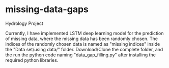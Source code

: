 # missing-data-gaps
Hydrology Project

Currently, I have implemented LSTM deep learning model for the prediction of missing data, where the missing data has been randomly chosen. The indices of the randomly chosen data is named as "missing indices" inside the "Data set/using data/" folder.
Download/Clone the complete folder, and the run the python code naming "data_gap_filling.py" after installing the required python libraries.
